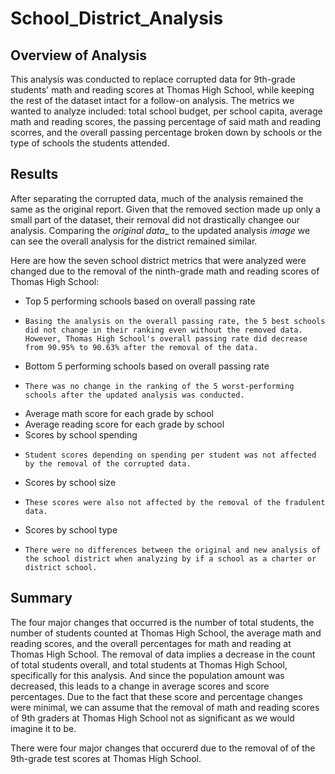 # School_District_Analysis

## Overview of Analysis
This analysis was conducted to replace corrupted data for 9th-grade students' math and reading scores at Thomas High School, while keeping the rest of the dataset intact for a follow-on analysis. The metrics we wanted to analyze included: total school budget, per school capita, average math and reading scores, the passing percentage of said math and reading scorres, and the overall passing percentage broken down by schools or the type of schools the students attended.

## Results
After separating the corrupted data, much of the analysis remained the same as the original report. Given that the removed section made up only a small part of the dataset, their removal did not drastically changee our analysis. Comparing the _original data__ to the updated analysis _image_ we can see the overall analysis for the district remained similar.

Here are how the seven school district metrics that were analyzed were changed due to the removal of the ninth-grade math and reading scores of Thomas High School:
* Top 5 performing schools based on overall passing rate
*     Basing the analysis on the overall passing rate, the 5 best schools did not change in their ranking even without the removed data. However, Thomas High School's overall passing rate did decrease from 90.95% to 90.63% after the removal of the data.
* Bottom 5 performing schools based on overall passing rate
*     There was no change in the ranking of the 5 worst-performing schools after the updated analysis was conducted.
* Average math score for each grade by school
* Average reading score for each grade by school
* Scores by school spending
*     Student scores depending on spending per student was not affected by the removal of the corrupted data.
* Scores by school size
*     These scores were also not affected by the removal of the fradulent data.
* Scores by school type
*     There were no differences between the original and new analysis of the school district when analyzing by if a school as a charter or district school.

## Summary

The four major changes that occurred is the number of total students, the number of students counted at Thomas High School, the average math and reading scores, and the overall percentages for math and reading at Thomas High School. The removal of data implies a decrease in the count of total students overall, and total students at Thomas High School, specifically for this analysis. And since the population amount was decreased, this leads to a change in average scores and score percentages. Due to the fact that these score and percentage changes were minimal, we can assume that the removal of math and reading scores of 9th graders at Thomas High School not as significant as we would imagine it to be.
       
There were four major changes that occurerd due to the removal of of the 9th-grade test scores at Thomas High School.
